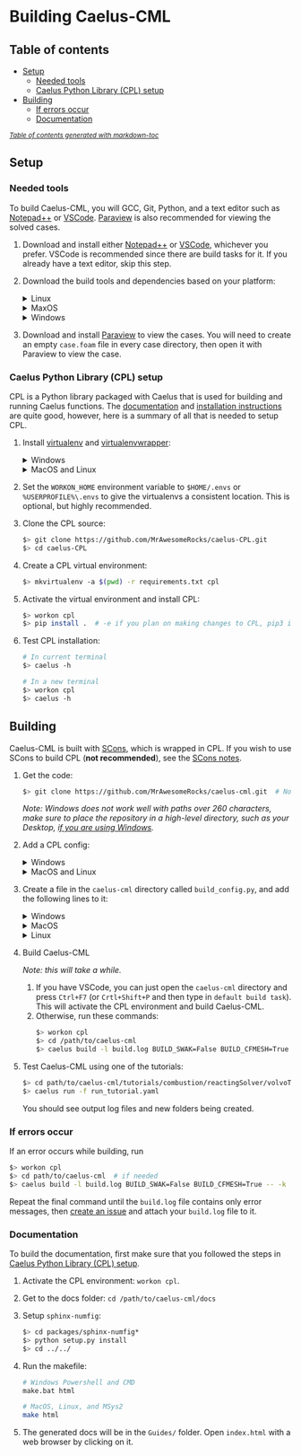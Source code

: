 # Building Caelus-CML

## Table of contents

- [Setup](#setup)
  - [Needed tools](#needed-tools)
  - [Caelus Python Library (CPL) setup](#caelus-python-library--cpl--setup)
- [Building](#building)
  - [If errors occur](#if-errors-occur)
  - [Documentation](#documentation)

<small><i><a href='http://ecotrust-canada.github.io/markdown-toc/'>Table of contents generated with markdown-toc</a></i></small>

## Setup

### Needed tools

To build Caelus-CML, you will GCC, Git, Python, and a text editor such as [Notepad++](https://notepad-plus-plus.org) or [VSCode](https://code.visualstudio.com/). [Paraview](https://www.paraview.org/) is also recommended for viewing the solved cases.

1.  Download and install either [Notepad++](https://notepad-plus-plus.org) or [VSCode](https://code.visualstudio.com/), whichever you prefer. VSCode is recommended since there are build tasks for it. If you already have a text editor, skip this step.
2.  Download the build tools and dependencies based on your platform:

    <details><summary>Linux</summary>
    Run the following command:

    ```sh
    $> sudo apt install \
         git build-essential \
         flex bison \
         zlib1g-dev libopenmpi-dev libcgal-dev \
         libptscotch-dev libscotch-dev \
         python3 python3-pip
    ```

    </details>

    <details><summary>MaxOS</summary>

    Clang comes with the developer tools package, just open a terminal and type `clang`, then click install on the popup. Alternatively, you could download XCode.

    You also have to download and install OpenMPI:

    ```sh
    $> wget https://download.open-mpi.org/release/open-mpi/v4.1/openmpi-4.1.1.tar.bz2
    $> tar xf openmpi-4.1.1.tar.bz2
    $> cd openmpi-4.1.1
    $> ./configure --prefix=/opt/openmpi 2>&1 | tee config.out
    $> make -j 8 2>&1 | tee make.out
    $> sudo make install 2>&1 | tee install.out
    $> echo "export PATH=/opt/openmpi/bin:$PATH" >> ~/.bashrc

    # Now open a new shell
    $> opmi_info
    # should give output
    ```

    </details>

    <details><summary>Windows</summary>

    1.  Download and install [MSys2](https://www.msys2.org/). Select the default options in the installer. After the installer has finished, open MSys and run:

        ```sh
        $> pacman -Syu

        $> pacman -Su
        ```

        This is all detailed on the front page of the MSys2 site.

        <details><summary>Windows Terminal</summary>
        MSys2 adds 3 new shells, which, combined with the 2 shells Windows comes with, means that you have 5 shells on your computer. To help manage those, you may want to download Windows Terminal (https://aka.ms/terminal) and add the sample config.

        <details><summary>Sample Config</summary>

        ```json
        {
            "commandline": "C:/msys64/msys2_shell.cmd -defterm -here -no-start -mingw64",
            "guid": "{17da3cac-b318-431e-8a3e-7fcdefe6d114}",
            "hidden": false,
            "icon": "C:/msys64/mingw64.ico",
            "name": "MINGW64 / MSYS2",
        },
        {
            "commandline": "C:/msys64/msys2_shell.cmd -defterm -here -no-start -mingw32",
            "guid": "{2d51fdc4-a03b-4efe-81bc-722b7f6f3820}",
            "icon": "C:/msys64/mingw32.ico",
            "name": "MINGW32 / MSYS2",
        },
        {
            "commandline": "C:/msys64/msys2_shell.cmd -defterm -here -no-start -msys",
            "guid": "{71160544-14d8-4194-af25-d05feeac7233}",
            "icon": "C:/msys64/msys2.ico",
            "name": "MSYS / MSYS2",
        }
        ```

        </details>
        </details>

    2.  Download and install the needed packages for building:

        ```sh
        $> pacman -S --needed base-devel mingw-w64-x86_64-toolchain

        $> pacman -S mingw-w64-x86_64-msmpi
        ```

    3.  Download and install Git. This can be done in one of 2 ways:
        1. Just add the Git package: `pacman -S git`. _Note: this is slower, since it requires a compatibility layer._
        2. Install inside MSys2 Proper (**recommended**):
           1. Download `winpty` for better use of certain applications in MSys2: `pacman -S winpty`.
           2. Follow the directions in [this guide](https://github.com/git-for-windows/git/wiki/Install-inside-MSYS2-proper).
           3. Close all MSys2 windows after the `git-extra` step, but **DO NOT** open any new ones.
           4. Open the `C:\msys64\etc\profile.d` folder, and delete the `git-prompt.sh` and `git-sdk.sh` files. These will change your prompt and make it into a Git-for-Windows development environment, and are therefore unneeded.
           5. Add `C:\msys64\cmd` to your PATH.
    4.  Download and install the version of MS-MPI from [here](https://docs.microsoft.com/en-us/message-passing-interface/microsoft-mpi-release-notes) matching the version of the [MSys2 package](https://packages.msys2.org/package/mingw-w64-x86_64-msmpi?repo=mingw64) installed earlier.
    5.  Download and install [Python](https://python.org/). Make sure to check the box to add it to your PATH and disable the `MAX_PATH` limit.
    6.  Add the `C:\msys64\mingw64\bin` directory to your PATH.
    </details>

3.  Download and install [Paraview](https://www.paraview.org/) to view the cases. You will need to create an empty `case.foam` file in every case directory, then open it with Paraview to view the case.

### Caelus Python Library (CPL) setup

CPL is a Python library packaged with Caelus that is used for building and running Caelus functions. The [documentation](http://caelus.readthedocs.io/en/latest) and [installation instructions](http://caelus.readthedocs.io/en/latest/user/installation.html) are quite good, however, here is a summary of all that is needed to setup CPL.

1. Install [virtualenv](https://virtualenv.pypa.io/en/latest/) and [virtualenvwrapper](https://virtualenvwrapper.readthedocs.io/en/latest/):
   <details><summary>Windows</summary>

   ```ps
   $> pip install virtualenv; `
        git clone https://github.com/regisf/virtualenvwrapper-powershell.git; `
        cd virtualenvwrapper-powershell; `
        ./Install.ps1; `
        cd ..; `
        Remove-Item -Recurse -Force virtualenvwrapper-powershell
   ```

   </details>

   <details><summary>MacOS and Linux</summary>

   ```sh
   $> pip3 install virtualenv virtualenvwrapper \
        && echo "source /usr/local/bin/virtualenvwrapper.sh" >> .bashrc
   ```

    </details>

2. Set the `WORKON_HOME` environment variable to `$HOME/.envs` or `%USERPROFILE%\.envs` to give the virtualenvs a consistent location. This is optional, but highly recommended.

3. Clone the CPL source:
   ```sh
   $> git clone https://github.com/MrAwesomeRocks/caelus-CPL.git
   $> cd caelus-CPL
   ```
4. Create a CPL virtual environment:
   ```sh
   $> mkvirtualenv -a $(pwd) -r requirements.txt cpl
   ```
5. Activate the virtual environment and install CPL:
   ```sh
   $> workon cpl
   $> pip install .  # -e if you plan on making changes to CPL, pip3 if not on Windows
   ```
6. Test CPL installation:

   ```sh
   # In current terminal
   $> caelus -h

   # In a new terminal
   $> workon cpl
   $> caelus -h
   ```

## Building

Caelus-CML is built with [SCons](https://scons.org/), which is wrapped in CPL. If you wish to use SCons to build CPL (**not recommended**), see the [SCons notes](./scons_notes.md).

1.  Get the code:
    ```sh
    $> git clone https://github.com/MrAwesomeRocks/caelus-cml.git  # Note: will take a while
    ```
    _Note: Windows does not work well with paths over 260 characters, make sure to place the repository in a high-level directory, such as your Desktop, <u>if you are using Windows</u>._
2.  Add a CPL config:
    <details><summary>Windows</summary>

    Create the file `%APPDATA%/caelus/caelus.yaml` and add this text to it:

    ```yaml
    # -*- mode: yaml -*-
    #
    # CPL configuration file
    #

    # Root CPL configuration node
    caelus:
      # Control logging of CPL library
      logging:
        log_to_file: true
        log_file: "%USERPROFILE%\\Caelus\\cpl.log"

      # Configuration for Caelus CML
      caelus_cml:
        # "latest" chooses the latest version available.
        default: "latest"

        versions:
          - version: "9.04"
            path: "C:\\path\\to\\caelus-cml\\"
    ```

    </details>

    <details><summary>MacOS and Linux</summary>

    Create the file `~/.caelus/caelus.yaml` and add this text to it:

    ```yaml
    # -*- mode: yaml -*-
    #
    # CPL configuration file
    #

    # Root CPL configuration node
    caelus:
      # Control logging of CPL library
      logging:
        log_to_file: true
        log_file: "~/Caelus/cpl.log"

      # Configuration for Caelus CML
      caelus_cml:
        # "latest" chooses the latest version available.
        default: "latest"

        versions:
          - version: "9.04"
            path: "/path/to/caelus-cml"
    ```

    </details>

3.  Create a file in the `caelus-cml` directory called `build_config.py`, and add the following lines to it:
    <details><summary>Windows</summary>

    ```py
    """
    Caelus configuration file
    """

    PROJECT_NAME = "Caelus"
    PROJECT_VERSION = "9.04"

    CC = "gcc"
    CXX = "g++"
    OMP = True
    BUILD_TYPE = "Opt"
    BUILD_ARCH = "64"
    PRECISION = "DP"

    MPI_LIB_NAME = 'msmpi'
    MPI_LIB_PATH = 'C:\\msys64\\mingw64\\lib'
    MPI_INC_PATH = 'C:\\msys64\\mingw64\\include'
    ```

    </details>

    <details><summary>MacOS</summary>

    ```py
    """
    Caelus configuration file
    """

    PROJECT_NAME = "Caelus"
    PROJECT_VERSION = "9.04"

    CC = "clang"
    CXX = "clang++"
    OMP = True
    BUILD_TYPE = "Opt"
    BUILD_ARCH = "64"
    PRECISION = "DP"

    MPI_LIB_NAME = 'mpi'
    MPI_LIB_PATH = '/opt/openmpi/lib'
    MPI_INC_PATH = '/opt/openmpi/include'
    ```

    </details>

    <details><summary>Linux</summary>

    ```py
    """
    Caelus configuration file
    """

    PROJECT_NAME = "Caelus"
    PROJECT_VERSION = "9.04"

    CC = "gcc"
    CXX = "g++"
    OMP = True
    BUILD_TYPE = "Opt"
    BUILD_ARCH = "64"
    PRECISION = "DP"

    MPI_LIB_NAME = 'mpi'
    MPI_LIB_PATH = '/usr/lib/openmpi/lib'
    MPI_INC_PATH = '/usr/lib/openmpi/include
    ```

    </details>

4.  Build Caelus-CML

    _Note: this will take a while._

    1. If you have VSCode, you can just open the `caelus-cml` directory and press `Ctrl+F7` (or `Crtl+Shift+P` and then type in `default build task`). This will activate the CPL environment and build Caelus-CML.
    2. Otherwise, run these commands:
       ```sh
       $> workon cpl
       $> cd /path/to/caelus-cml
       $> caelus build -l build.log BUILD_SWAK=False BUILD_CFMESH=True  # swak causes a build error
       ```

5.  Test Caelus-CML using one of the tutorials:
    ```sh
    $> cd path/to/caelus-cml/tutorials/combustion/reactingSolver/volvoTestCase
    $> caelus run -f run_tutorial.yaml
    ```
    You should see output log files and new folders being created.

### If errors occur

If an error occurs while building, run

```sh
$> workon cpl
$> cd path/to/caelus-cml  # if needed
$> caelus build -l build.log BUILD_SWAK=False BUILD_CFMESH=True -- -k
```

Repeat the final command until the `build.log` file contains only error messages, then [create an issue](https://www.github.com/MrAwesomeRocks/caelus-cml/issues) and attach your `build.log` file to it.

### Documentation

To build the documentation, first make sure that you followed the steps in [Caelus Python Library (CPL) setup](#caelus-python-library--cpl--setup).

1. Activate the CPL environment: `workon cpl`.
2. Get to the docs folder: `cd /path/to/caelus-cml/docs`
3. Setup `sphinx-numfig`:
   ```sh
   $> cd packages/sphinx-numfig*
   $> python setup.py install
   $> cd ../../
   ```
4. Run the makefile:

   ```sh
   # Windows Powershell and CMD
   make.bat html

   # MacOS, Linux, and MSys2
   make html
   ```

5. The generated docs will be in the `Guides/` folder. Open `index.html` with a web browser by clicking on it.

